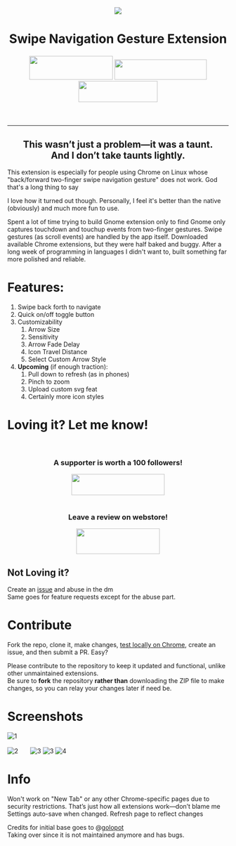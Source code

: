 <div align="center">
  <img src="assets/logo.png"/>
</div>
<div id="toc" align="center"><ul style="list-style: none"><summary><h1>Swipe Navigation Gesture Extension</h1></summary></ul></div>

<div align="center" style="margin-top: 22px; margin-bottom:22px;">
  <a href="https://chromewebstore.google.com/detail/cakieojfddljnniobmeiaejblbfgdjhf">  <img src="https://developer.chrome.com/static/docs/webstore/branding/image/YT2Grfi9vEBa2wAPzhWa.png" style="height: 54px; width: 190px;"></a>
  <a href="https://www.buymeacoffee.com/44yu5h"><img src="https://www.buymeacoffee.com/assets/img/custom_images/yellow_img.png" style="height: 46px; width: 210px;"></a>
  <a href="https://nowpayments.io/donation?api_key=5KJ4EM7-40CMAB3-K3Q3CRZ-H42TP6J"><img src="https://nowpayments.io/images/embeds/donation-button-black.svg" style="height: 48px; width: 180px;"></a>
</div><br>

---

<div id="toc" align="center"><ul style="list-style: none"><summary><h2> This wasn’t just a problem—it was a taunt.<br> And I don’t take taunts lightly.</h2></summary></ul></div>

This extension is especially for people using Chrome on Linux whose "back/forward two-finger swipe navigation gesture" does not work. God that's a long thing to say

I love how it turned out though. Personally, I feel it's better than the native (obviously) and much more fun to use.

Spent a lot of time trying to build Gnome extension only to find Gnome only captures touchdown and touchup events from two-finger gestures. Swipe gestures (as scroll events) are handled by the app itself. Downloaded available Chrome extensions, but they were half baked and buggy. After a long week of programming in languages I didn't want to, built something far more polished and reliable.


# Features:
 1. Swipe back forth to navigate
 2. Quick on/off toggle button
 3. Customizability
    1. Arrow Size
    2. Sensitivity
    3. Arrow Fade Delay  
    4. Icon Travel Distance
    5. Select Custom Arrow Style
 4. **Upcoming** (if enough traction):
    1. Pull down to refresh (as in phones)
    2. Pinch to zoom
    3. Upload custom svg feat
    4. Certainly more icon styles


# Loving it? Let me know!
<div align="center">
<br>
<h3>A supporter is worth a 100 followers!</h3>
  <a href="https://www.buymeacoffee.com/44yu5h">
    <img src="https://www.buymeacoffee.com/assets/img/custom_images/yellow_img.png" style="height: 48px; width: 212px;">
  </a>
<br><br>
<h3>Leave a review on webstore!</h3>
  <a href="https://chromewebstore.google.com/detail/cakieojfddljnniobmeiaejblbfgdjhf">
    <img src="https://developer.chrome.com/static/docs/webstore/branding/image/YT2Grfi9vEBa2wAPzhWa.png" style="height: 58px; width: 190px;">
  </a>
<br>
</div>

## Not Loving it?

Create an [issue](https://github.com/44yu5h/chrome-swipe-nav-ext/issues) and abuse in the dm\
Same goes for feature requests except for the abuse part.
<br>

# Contribute

Fork the repo, clone it, make changes, [test locally on Chrome](https://dev.to/ben/how-to-install-chrome-extensions-manually-from-github-1612), create an issue, and then submit a PR. Easy?

Please contribute to the repository to keep it updated and functional, unlike other unmaintained extensions.\
Be sure to **fork** the repository **rather than** downloading the ZIP file to make changes, so you can relay your changes later if need be.

# Screenshots

![1](screenshots/option-page.png)<br><br>
![2](screenshots/popup.png) &nbsp;&nbsp;&nbsp;&nbsp;&nbsp;
![3](screenshots/nope-swipe.gif)
![3](screenshots/arrow-swipe.gif)
![4](screenshots/run-swipe.gif)

# Info

Won't work on "New Tab" or any other Chrome-specific pages due to security restrictions. That’s just how all extensions work—don’t blame me\
Settings auto-save when changed. Refresh page to reflect changes

Credits for initial base goes to @[golopot](https://github.com/golopot/swipe-back)\
Taking over since it is not maintained anymore and has bugs.